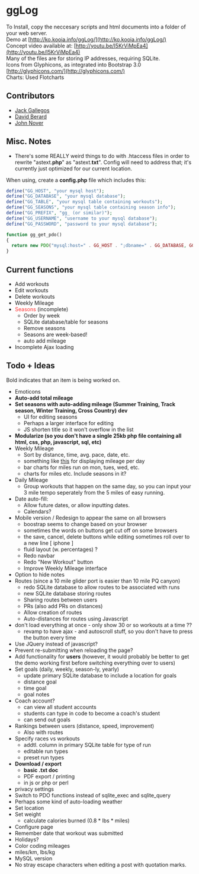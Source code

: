 # ggLog

To Install, copy the neccesary scripts and html documents into a folder of your web server.  
Demo at [http://ko.kooia.info/ggLog/](http://ko.kooia.info/ggLog/)  
Concept video available at: [http://youtu.be/I5KrViMpEa4](http://youtu.be/I5KrViMpEa4)  
Many of the files are for storing IP addresses, requiring SQLite.  
Icons from Glyphicons, as integrated into Bootstrap 3.0 [http://glyphicons.com/](http://glyphicons.com/)  
Charts: Used Flotcharts

## Contributors

* [Jack Gallegos](https://github.com/Jeak)
* [David Berard](https://github.com/davidberard98)
* [John Nover](https://www.facebook.com/john.nover.7)

## Misc. Notes

* There's some REALLY weird things to do with .htaccess files in order to rewrite "astext.__php__" as "astext.__txt__".  Config will need to address that; it's currently just optimized for our current location.

When using, create a __config.php__ file which includes this:

```php
define("GG_HOST", "your mysql host");
define("GG_DATABASE", "your mysql database");
define("GG_TABLE", "your mysql table containing workouts");
define("GG_SEASONS", "your mysql table containing season info");
define("GG_PREFIX", "gg_ (or similar)");
define("GG_USERNAME", "username to your mysql database");
define("GG_PASSWORD", "password to your mysql database");

function gg_get_pdo()
{
  return new PDO("mysql:host=" . GG_HOST . ";dbname=" . GG_DATABASE, GG_USERNAME, GG_PASSWORD );
}
```

## Current functions
* Add workouts
* Edit workouts
* Delete workouts
* Weekly Mileage
* <span style="color:#F33;">Seasons</span> (incomplete)
    + Order by week
    + SQLite database/table for seasons
    + Remove seasons
    + Seasons are week-based!
    + auto add mileage
* Incomplete Ajax loading

## Todo + Ideas

Bold indicates that an item is being worked on.

* Emoticons
* __Auto-add total mileage__
* __Set seasons with auto-adding mileage (Summer Training, Track season, Winter Training, Cross Country)__ __dev__
    + UI for editing seasons 
    + Perhaps a larger interface for editing
    + JS shorten title so it won't overflow in the list
* __Modularize (so you don't have a single 25kb php file containing all html, css, php, javascript, sql, etc)__
* Weekly Mileage
    + Sort by distance, time, avg. pace, date, etc.
    + something like [this](http://bl.ocks.org/mbostock/4063318) for displaying mileage per day
    + bar charts for miles run on mon, tues, wed, etc.
    + charts for miles etc.  Include seasons in it?
* Daily Mileage
    + Group workouts that happen on the same day, so you can input your 3 mile tempo seperately from the 5 miles of easy running.
* Date auto-fill:
    + Allow future dates, or allow inputting dates.
    + Calendars?
* Mobile version / Redesign to appear the same on all browsers
    + boostrap seems to change based on your browser
    + sometimes the words on buttons get cut off on some browsers
    + the save, cancel, delete buttons while editing sometimes roll over to a new line [ iphone ]
    + fluid layout (w. percentages) ?
    + Redo navbar
    + Redo "New Workout" button
    + Improve Weekly Mileage interface
* Option to hide notes
* Routes (since a 10 mile glider port is easier than 10 mile PQ canyon)
    + redo SQLite database to allow routes to be associated with runs
    + new SQLite database storing routes
    + Sharing routes between users
    + PRs (also add PRs on distances)
    + Allow creation of routes
    + Auto-distances for routes using Javascript
* don't load everything at once - only show 30 or so workouts at a time ??
    + revamp to have ajax - and autoscroll stuff, so you don't have to press the button every time
* Use JQuery instead of javascript?
* Prevent re-submitting when reloading the page?
* Add functionality for **users** (however, it would probably be better to get the demo working first before switching everything over to users)
* Set goals (daily, weekly, season-ly, yearly)
    + update primary SQLite database to include a location for goals
    + distance goal
    + time goal
    + goal notes
* Coach account?
    + can view all student accounts
    + students can type in code to become a coach's student
    + can send out goals
* Rankings between users (distance, speed, improvement)
    + Also with routes
* Specify races vs workouts
    + addtl. column in primary SQLite table for type of run
    + editable run types
    + preset run types
* __Download / export__
    + __basic .txt doc__
    + PDF export / printing
    + in js or php or perl
* privacy settings
* Switch to PDO functions instead of sqlite\_exec and sqlite\_query
* Perhaps some kind of auto-loading weather
* Set location
* Set weight
    + calculate calories burned (0.8 &#42; lbs &#42; miles)
* Configure page
* Remember date that workout was submitted
* Holidays?
* Color coding mileages
* miles/km, lbs/kg
* MySQL version
* No stray escape characters when editing a post with quotation marks.
